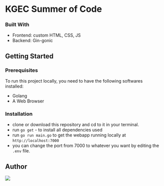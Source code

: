 # KGEC Summer of Code

### Built With

- Frontend: custom HTML, CSS, JS
- Backend: Gin-gonic

## Getting Started

### Prerequisites

To run this project locally, you need to have the following softwares installed:

- Golang
- A Web Browser

### Installation

- clone or download this repository and cd to it in your terminal.
- run `go get` - to install all dependencies used
- run `go run main.go` to get the webapp running locally at `http://localhost:7000`
- you can change the port from 7000 to whatever you want by editing the `.env` file.

## Author

<a href="https://github.com/singhayushh/kgec-summer-of-code/graphs/contributors">
  <img src="https://contrib.rocks/image?repo=dsckgec/kgec-summer-of-code" />
</a>
